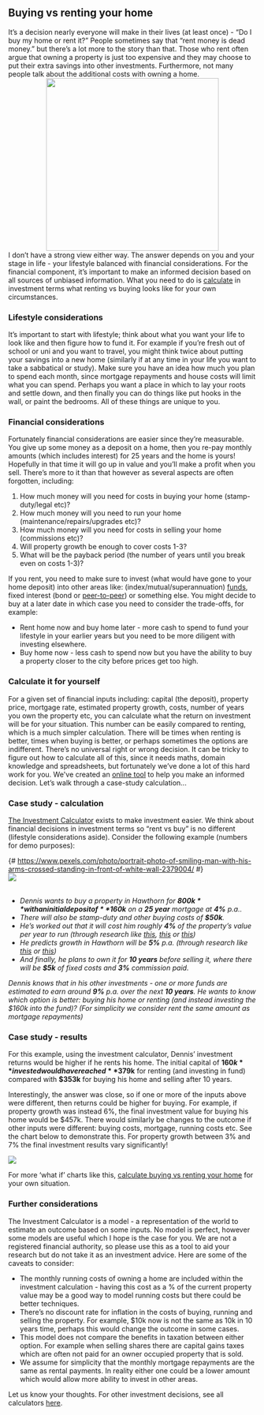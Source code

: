 ## Buying vs renting your home

It’s a decision nearly everyone will make in their lives (at least once) - “Do I buy my home or rent it?” People sometimes say that “rent money is dead money.” but there’s a lot more to the story than that. Those who rent often argue that owning a property is just too expensive and they may choose to put their extra savings into other investments. Furthermore, not many people talk about the additional costs with owning a home.
<img src="{{url_for('static', filename='blog/house.svg')}}" class="center" style="display: block;margin-left:auto;margin-right:auto;width:350px;height:350px">
I don’t have a strong view either way. The answer depends on you and your stage in life - your lifestyle balanced with financial considerations. For the financial component, it’s important to make an informed decision based on all sources of unbiased information. What you need to do is [calculate]({{url_for('property_page')}}) in investment terms what renting vs buying looks like for your own circumstances.

### Lifestyle considerations
It’s important to start with lifestyle; think about what you want your life to look like and then figure how to fund it. For example if you’re fresh out of school or uni and you want to travel, you might think twice about putting your savings into a new home (similarly if at any time in your life you want to take a sabbatical or study). Make sure you have an idea how much you plan to spend each month, since mortgage repayments and house costs will limit what you can spend. Perhaps you want a place in which to lay your roots and settle down, and then finally you can do things like put hooks in the wall, or paint the bedrooms. All of these things are unique to you.

### Financial considerations
Fortunately financial considerations are easier since they’re measurable. You give up some money as a deposit on a home, then you re-pay monthly amounts (which includes interest) for 25 years and the home is yours! Hopefully in that time it will go up in value and you’ll make a profit when you sell. There’s more to it than that however as several aspects are often forgotten, including:

  1. How much money will you need for costs in buying your home  (stamp-duty/legal etc)?
  2. How much money will you need to run your home (maintenance/repairs/upgrades etc)?
  3. How much money will you need for costs in selling your home (commissions etc)?
  4. Will property growth be enough to cover costs 1-3?
  5. What will be the payback period (the number of years until you break even on costs 1-3)?

If you rent, you need to make sure to invest (what would have gone to your home deposit) into other areas like: (index/mutual/superannuation) [funds]({{url_for('fund_page')}}), fixed interest (bond or [peer-to-peer]({{url_for('p2p_page')}})) or something else. You might decide to buy at a later date in which case you need to consider the trade-offs, for example:

  * Rent home now and buy home later - more cash to spend to fund your lifestyle in your earlier years but you need to be more diligent with investing elsewhere.
  * Buy home now - less cash to spend now but you have the ability to buy a property closer to the city before prices get too high.

### Calculate it for yourself
For a given set of financial inputs including: capital (the deposit), property price, mortgage rate, estimated property growth, costs, number of years you own the property etc, you can calculate what the return on investment will be for your situation. This number can be easily compared to renting, which is a much simpler calculation. There will be times when renting is better, times when buying is better, or perhaps sometimes the options are indifferent. There’s no universal right or wrong decision. It can be tricky to figure out how to calculate all of this, since it needs maths, domain knowledge and spreadsheets, but fortunately we’ve done a lot of this hard work for you. We've created an [online tool]({{url_for('property_page')}}) to help you make an informed decision. Let’s walk through a case-study calculation...

### Case study - calculation
[The Investment Calculator]({{url_for('login')}}) exists to make investment easier. We think about financial decisions in investment terms so “rent vs buy” is no different (lifestyle considerations aside). Consider the following example (numbers for demo purposes):

{# https://www.pexels.com/photo/portrait-photo-of-smiling-man-with-his-arms-crossed-standing-in-front-of-white-wall-2379004/ #}
<br>
<img src="{{url_for('static', filename='blog/buy-vs-rent-Dennis.jpg')}}" class="center" style="display: block;margin-left:auto;margin-right:auto">
<br>

  * _Dennis wants to buy a property in Hawthorn for **$800k** with an initial deposit of **$160k** on a **25 year** mortgage at **4%** p.a.._
  * _There will also be stamp-duty and other buying costs of **$50k**._
  * _He’s worked out that it will cost him roughly **4%** of the property’s value per year to run (through research like [this](https://www.nerdwallet.com/blog/mortgages/the-real-cost-of-your-house/), [this](https://www.investopedia.com/financial-edge/0412/11-hidden-costs-of-owning-a-home.aspx) or [this](https://www.google.com/search?q=cost+of+owning+a+home))_
  * _He predicts growth in Hawthorn will be **5%** p.a. (through research like [this](https://www.yourinvestmentpropertymag.com.au/top-suburbs/vic-3122-hawthorn.aspx) or [this](https://www.google.com/search?q=property+growth+rate))_
  * _And finally, he plans to own it for **10 years** before selling it, where there will be **$5k** of fixed costs and **3%** commission paid._


_Dennis knows that in his other investments - one or more funds are estimated to earn around **9%** p.a. over the next **10 years**. He wants to know which option is better: buying his home or renting (and instead investing the $160k into the fund)? (For simplicity we consider rent the same amount as mortgage repayments)_

### Case study - results
For this example, using the investment calculator, Dennis’ investment returns would be higher if he rents his home. The initial capital of **$160k** invested would have reached **$379k** for renting (and investing in fund) compared with **$353k** for buying his home and selling after 10 years. 

Interestingly, the answer was close, so if one or more of the inputs above were different, then returns could be higher for buying. For example, if property growth was instead 6%, the final investment value for buying his home would be $457k. There would similarly be changes to the outcome if other inputs were different: buying costs, mortgage, running costs etc. See the chart below to demonstrate this. For property growth between 3% and 7% the final investment results vary significantly!

<img src="{{url_for('static', filename='blog/buy-vs-rent-whatif-plot.PNG')}}" class="center">

For more ‘what if’ charts like this, [calculate buying vs renting your home]({{url_for('property_page')}}) for your own situation.

### Further considerations
The Investment Calculator is a model - a representation of the world to estimate an outcome based on some inputs. No model is perfect, however some models are useful which I hope is the case for you. We are not a registered financial authority, so please use this as a tool to aid your research but do not take it as an investment advice. Here are some of the caveats to consider:

  * The monthly running costs of owning a home are included within the investment calculation - having this cost as a % of the current property value may be a good way to model running costs but there could be better techniques.
  * There’s no discount rate for inflation in the costs of buying, running and selling the property. For example, $10k now is not the same as 10k in 10 years time, perhaps this would change the outcome in some cases.
  * This model does not compare the benefits in taxation between either option. For example when selling shares there are capital gains taxes which are often not paid for an owner occupied property that is sold.
  * We assume for simplicity that the monthly mortgage repayments are the same as rental payments. In reality either one could be a lower amount which would allow more ability to invest in other areas.

Let us know your thoughts. For other investment decisions, see all calculators [here]({{url_for('index')}}).
